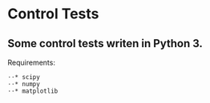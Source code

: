 # Control Tests
Some control tests writen in Python 3.
---
Requirements:
```
⋅⋅* scipy
⋅⋅* numpy
⋅⋅* matplotlib
```
